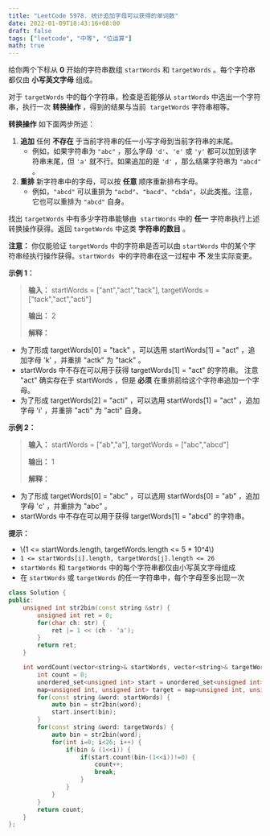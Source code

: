 ```yaml
---
title: "LeetCode 5978. 统计追加字母可以获得的单词数"
date: 2022-01-09T18:43:16+08:00
draft: false
tags: ["leetcode", "中等", "位运算"]
math: true
---
```


给你两个下标从 **0** 开始的字符串数组 `startWords` 和 `targetWords` 。每个字符串都仅由 **小写英文字母** 组成。

对于 `targetWords` 中的每个字符串，检查是否能够从 `startWords` 中选出一个字符串，执行一次 **转换操作** ，得到的结果与当前  `targetWords` 字符串相等。

**转换操作** 如下面两步所述：

1. **追加** 任何 **不存在** 于当前字符串的任一小写字母到当前字符串的末尾。
   - 例如，如果字符串为 `"abc"` ，那么字母 `'d'`、`'e'` 或 `'y'` 都可以加到该字符串末尾，但 `'a'` 就不行。如果追加的是 `'d'` ，那么结果字符串为 `"abcd"` 。
2. **重排** 新字符串中的字母，可以按 **任意** 顺序重新排布字母。
   - 例如，`"abcd"` 可以重排为 `"acbd"`、`"bacd"`、`"cbda"`，以此类推。注意，它也可以重排为 `"abcd"` 自身。

找出 `targetWords` 中有多少字符串能够由  `startWords` 中的 **任一** 字符串执行上述转换操作获得。返回 `targetWords` 中这类 **字符串的数目** 。

<!--more-->

**注意：** 你仅能验证 `targetWords` 中的字符串是否可以由 `startWords` 中的某个字符串经执行操作获得。`startWords`  中的字符串在这一过程中 **不** 发生实际变更。

**示例 1：**

> **输入：** startWords = ["ant","act","tack"], targetWords = ["tack","act","acti"]
>
> **输出：** 2
>
> **解释：**

- 为了形成 targetWords[0] = "tack" ，可以选用 startWords[1] = "act" ，追加字母 'k' ，并重排 "actk" 为 "tack" 。
- startWords 中不存在可以用于获得 targetWords[1] = "act" 的字符串。
  注意 "act" 确实存在于 startWords ，但是 **必须** 在重排前给这个字符串追加一个字母。
- 为了形成 targetWords[2] = "acti" ，可以选用 startWords[1] = "act" ，追加字母 'i' ，并重排 "acti" 为 "acti" 自身。

**示例 2：**

> **输入：** startWords = ["ab","a"], targetWords = ["abc","abcd"]
>
> **输出：** 1
>
> **解释：**

- 为了形成 targetWords[0] = "abc" ，可以选用 startWords[0] = "ab" ，追加字母 'c' ，并重排为 "abc" 。
- startWords 中不存在可以用于获得 targetWords[1] = "abcd" 的字符串。

**提示：**

- \\(1 <= startWords.length, targetWords.length <= 5 \* 10^4\\)
- `1 <= startWords[i].length, targetWords[j].length <= 26`
- `startWords` 和 `targetWords` 中的每个字符串都仅由小写英文字母组成
- 在 `startWords` 或 `targetWords` 的任一字符串中，每个字母至多出现一次

```cpp
class Solution {
public:
    unsigned int str2bin(const string &str) {
        unsigned int ret = 0;
        for(char ch: str) {
            ret |= 1 << (ch - 'a');
        }
        return ret;
    }

    int wordCount(vector<string>& startWords, vector<string>& targetWords) {
        int count = 0;
        unordered_set<unsigned int> start = unordered_set<unsigned int>();
        map<unsigned int, unsigned int> target = map<unsigned int, unsigned int>();
        for(const string &word: startWords) {
            auto bin = str2bin(word);
            start.insert(bin);
        }
        for(const string &word: targetWords) {
            auto bin = str2bin(word);
            for(int i=0; i<26; i++) {
                if(bin & (1<<i)) {
                    if(start.count(bin-(1<<i))!=0) {
                        count++;
                        break;
                    }
                }
            }
        }
        return count;
    }
};
```
